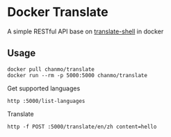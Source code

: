 # Docker Translate

A simple RESTful API base on [translate-shell](https://github.com/soimort/translate-shell) in docker

## Usage

```
docker pull chanmo/translate
docker run --rm -p 5000:5000 chanmo/translate
```

Get supported languages
```
http :5000/list-languages
```

Translate
```
http -f POST :5000/translate/en/zh content=hello
```

